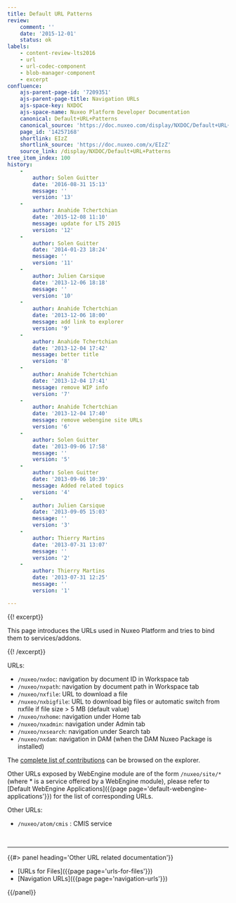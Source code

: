```yaml
---
title: Default URL Patterns
review:
    comment: ''
    date: '2015-12-01'
    status: ok
labels:
    - content-review-lts2016
    - url
    - url-codec-component
    - blob-manager-component
    - excerpt
confluence:
    ajs-parent-page-id: '7209351'
    ajs-parent-page-title: Navigation URLs
    ajs-space-key: NXDOC
    ajs-space-name: Nuxeo Platform Developer Documentation
    canonical: Default+URL+Patterns
    canonical_source: 'https://doc.nuxeo.com/display/NXDOC/Default+URL+Patterns'
    page_id: '14257168'
    shortlink: EIzZ
    shortlink_source: 'https://doc.nuxeo.com/x/EIzZ'
    source_link: /display/NXDOC/Default+URL+Patterns
tree_item_index: 100
history:
    -
        author: Solen Guitter
        date: '2016-08-31 15:13'
        message: ''
        version: '13'
    -
        author: Anahide Tchertchian
        date: '2015-12-08 11:10'
        message: update for LTS 2015
        version: '12'
    -
        author: Solen Guitter
        date: '2014-01-23 18:24'
        message: ''
        version: '11'
    -
        author: Julien Carsique
        date: '2013-12-06 18:18'
        message: ''
        version: '10'
    -
        author: Anahide Tchertchian
        date: '2013-12-06 18:00'
        message: add link to explorer
        version: '9'
    -
        author: Anahide Tchertchian
        date: '2013-12-04 17:42'
        message: better title
        version: '8'
    -
        author: Anahide Tchertchian
        date: '2013-12-04 17:41'
        message: remove WIP info
        version: '7'
    -
        author: Anahide Tchertchian
        date: '2013-12-04 17:40'
        message: remove webengine site URLs
        version: '6'
    -
        author: Solen Guitter
        date: '2013-09-06 17:58'
        message: ''
        version: '5'
    -
        author: Solen Guitter
        date: '2013-09-06 10:39'
        message: Added related topics
        version: '4'
    -
        author: Julien Carsique
        date: '2013-09-05 15:03'
        message: ''
        version: '3'
    -
        author: Thierry Martins
        date: '2013-07-31 13:07'
        message: ''
        version: '2'
    -
        author: Thierry Martins
        date: '2013-07-31 12:25'
        message: ''
        version: '1'

---
```

{{! excerpt}}

This page introduces the URLs used in Nuxeo Platform and tries to bind them to services/addons.

{{! /excerpt}}

URLs:

*   `/nuxeo/nxdoc`: navigation by document ID in Workspace tab
*   `/nuxeo/nxpath`: navigation by document path in Workspace tab
*   `/nuxeo/nxfile`: URL to download a file
*   `/nuxeo/nxbigfile`: URL to download big files or automatic switch from nxfile if file size > 5 MB (default value)
*   `/nuxeo/nxhome`: navigation under Home tab
*   `/nuxeo/nxadmin`: navigation under Admin tab
*   `/nuxeo/nxsearch`: navigation under Search tab
*   `/nuxeo/nxdam`: navigation in DAM (when the DAM Nuxeo Package is installed)

The [complete list of contributions](http://explorer.nuxeo.org/nuxeo/site/distribution/current/viewExtensionPoint/org.nuxeo.ecm.platform.ui.web.rest.URLService--urlpatterns) can be browsed on the explorer.

Other URLs exposed by WebEngine module are of the form `/nuxeo/site/*` (where * is a service offered by a WebEngine module), please refer to [Default WebEngine Applications]({{page page='default-webengine-applications'}}) for the list of corresponding URLs.

Other URLs:

*   `/nuxeo/atom/cmis` : CMIS service

&nbsp;

* * *

<div class="row" data-equalizer data-equalize-on="medium"><div class="column medium-6">{{#> panel heading='Other URL related documentation'}}

*   [URLs for Files]({{page page='urls-for-files'}})
*   [Navigation URLs]({{page page='navigation-urls'}})

{{/panel}}</div><div class="column medium-6">

&nbsp;

</div></div>
